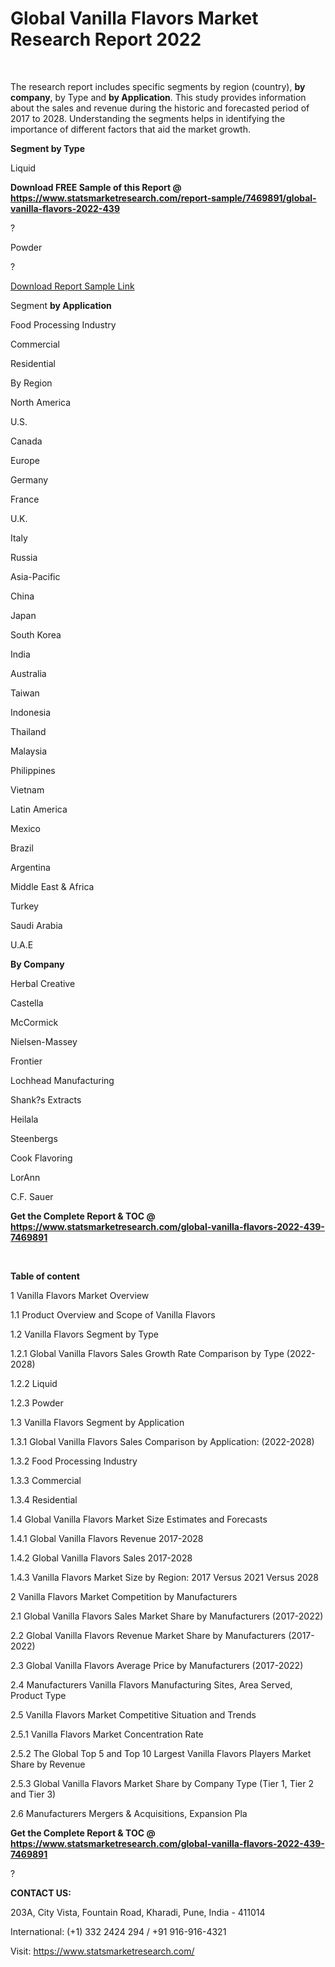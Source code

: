 <h1>Global Vanilla Flavors Market Research Report 2022</h1><br/><p>The research report includes specific segments by region (country), <strong>by company</strong>, by Type and <strong>by Application</strong>. This study provides information about the sales and revenue during the historic and forecasted period of 2017 to 2028. Understanding the segments helps in identifying the importance of different factors that aid the market growth.</p>
 
 
 
 <p><strong>Segment by Type</strong></p>
 
 
 
 <p>Liquid</p>
 
 
 
 <div><b>Download FREE Sample of this Report @ <a href="https://www.statsmarketresearch.com/download-free-sample/7469891/global-vanilla-flavors-2022-439">https://www.statsmarketresearch.com/report-sample/7469891/global-vanilla-flavors-2022-439</a></b></div>
 
 
 
 <p>? </p>
 
 
 
 <p>Powder</p>
 
 
 
 <p>? </p>
 
 
 
 <p><a href="https://www.statsmarketresearch.com/download-free-sample/7469891/global-vanilla-flavors-2022-439">Download Report Sample Link</a></p>
 
 
 
 <p>Segment <strong>by Application</strong></p>
 
 
 
 <p>Food Processing Industry</p>
 
 
 
 <p>Commercial</p>
 
 
 
 <p>Residential</p>
 
 
 
 <p>By Region</p>
 
 
 
 <p>North America</p>
 
 
 
 <p>U.S.</p>
 
 
 
 <p>Canada</p>
 
 
 
 <p>Europe</p>
 
 
 
 <p>Germany</p>
 
 
 
 <p>France</p>
 
 
 
 <p>U.K.</p>
 
 
 
 <p>Italy</p>
 
 
 
 <p>Russia</p>
 
 
 
 <p>Asia-Pacific</p>
 
 
 
 <p>China</p>
 
 
 
 <p>Japan</p>
 
 
 
 <p>South Korea</p>
 
 
 
 <p>India</p>
 
 
 
 <p>Australia</p>
 
 
 
 <p>Taiwan</p>
 
 
 
 <p>Indonesia</p>
 
 
 
 <p>Thailand</p>
 
 
 
 <p>Malaysia</p>
 
 
 
 <p>Philippines</p>
 
 
 
 <p>Vietnam</p>
 
 
 
 <p>Latin America</p>
 
 
 
 <p>Mexico</p>
 
 
 
 <p>Brazil</p>
 
 
 
 <p>Argentina</p>
 
 
 
 <p>Middle East & Africa</p>
 
 
 
 <p>Turkey</p>
 
 
 
 <p>Saudi Arabia</p>
 
 
 
 <p>U.A.E</p>
 
 
 
 <p><strong>By Company</strong></p>
 
 
 
 <p>Herbal Creative</p>
 
 
 
 <p>Castella</p>
 
 
 
 <p>McCormick</p>
 
 
 
 <p>Nielsen-Massey</p>
 
 
 
 <p>Frontier</p>
 
 
 
 <p>Lochhead Manufacturing</p>
 
 
 
 <p>Shank?s Extracts</p>
 
 
 
 <p>Heilala</p>
 
 
 
 <p>Steenbergs</p>
 
 
 
 <p>Cook Flavoring</p>
 
 
 
 <p>LorAnn</p>
 
 
 
 <p>C.F. Sauer</p>
 
 
 
 <div><b>Get the Complete Report & TOC @ <a href="https://www.statsmarketresearch.com/global-vanilla-flavors-2022-439-7469891">https://www.statsmarketresearch.com/global-vanilla-flavors-2022-439-7469891</a></b></div>
 
 
 
 <p><br />
 
 <b>Table of content</b></p>
 
 
 
 <p>1 Vanilla Flavors Market Overview<br />
 
 1.1 Product Overview and Scope of Vanilla Flavors<br />
 
 1.2 Vanilla Flavors Segment by Type<br />
 
 1.2.1 Global Vanilla Flavors Sales Growth Rate Comparison by Type (2022-2028)<br />
 
 1.2.2 Liquid<br />
 
 1.2.3 Powder<br />
 
 1.3 Vanilla Flavors Segment by Application<br />
 
 1.3.1 Global Vanilla Flavors Sales Comparison by Application: (2022-2028)<br />
 
 1.3.2 Food Processing Industry<br />
 
 1.3.3 Commercial<br />
 
 1.3.4 Residential<br />
 
 1.4 Global Vanilla Flavors Market Size Estimates and Forecasts<br />
 
 1.4.1 Global Vanilla Flavors Revenue 2017-2028<br />
 
 1.4.2 Global Vanilla Flavors Sales 2017-2028<br />
 
 1.4.3 Vanilla Flavors Market Size by Region: 2017 Versus 2021 Versus 2028<br />
 
 2 Vanilla Flavors Market Competition by Manufacturers<br />
 
 2.1 Global Vanilla Flavors Sales Market Share by Manufacturers (2017-2022)<br />
 
 2.2 Global Vanilla Flavors Revenue Market Share by Manufacturers (2017-2022)<br />
 
 2.3 Global Vanilla Flavors Average Price by Manufacturers (2017-2022)<br />
 
 2.4 Manufacturers Vanilla Flavors Manufacturing Sites, Area Served, Product Type<br />
 
 2.5 Vanilla Flavors Market Competitive Situation and Trends<br />
 
 2.5.1 Vanilla Flavors Market Concentration Rate<br />
 
 2.5.2 The Global Top 5 and Top 10 Largest Vanilla Flavors Players Market Share by Revenue<br />
 
 2.5.3 Global Vanilla Flavors Market Share by Company Type (Tier 1, Tier 2 and Tier 3)<br />
 
 2.6 Manufacturers Mergers & Acquisitions, Expansion Pla</p>
 
 
 
 <div><b>Get the Complete Report & TOC @ <a href="https://www.statsmarketresearch.com/global-vanilla-flavors-2022-439-7469891">https://www.statsmarketresearch.com/global-vanilla-flavors-2022-439-7469891</a></b></div>
 
 
 
 <p>? </p>
 
 
 
 <p><b>CONTACT US:</b><br />
 
 203A, City Vista, Fountain Road, Kharadi, Pune, India - 411014<br />
 
 International: (+1) 332 2424 294 / +91 916-916-4321<br />
 
 Visit: <a href="https://www.statsmarketresearch.com/">https://www.statsmarketresearch.com/</a></p>